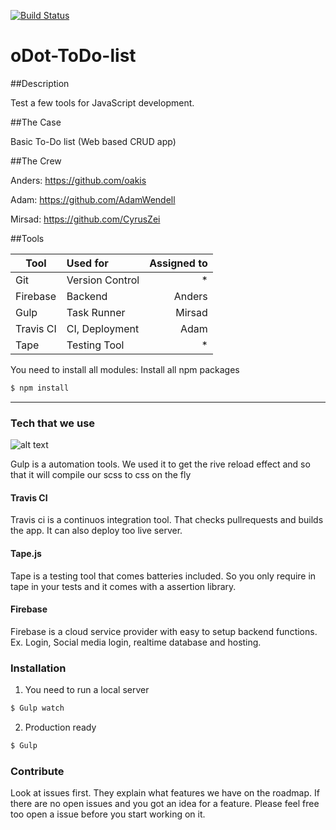 [![Build Status](https://travis-ci.org/Miradande/oDot-ToDo-list.svg?branch=master)](https://travis-ci.org/Miradande/oDot-ToDo-list)
# oDot-ToDo-list

##Description

Test a few tools for JavaScript development.

##The Case

Basic To-Do list (Web based CRUD app)

##The Crew

Anders: https://github.com/oakis

Adam: https://github.com/AdamWendell

Mirsad: https://github.com/CyrusZei

##Tools

| Tool          | Used for        | Assigned to |
| ------------- |:----------------| -----------:|
| Git           | Version Control | *           |
| Firebase      | Backend					| Anders			|
| Gulp					| Task Runner			| Mirsad			|
| Travis CI 		| CI, Deployment  | Adam				|
| Tape					| Testing Tool 		| *						|



You need to install all modules:
Install all npm packages
```sh
$ npm install
```


---------------------
### Tech that we use
![alt text](https://img.stackshare.io/service/844/iruTC031.png "Logo Title Text 1")

Gulp is a automation tools. We used it to get the rive reload effect and so that it will compile our scss to css on the fly

#### Travis CI

Travis ci is a continuos integration tool. That checks pullrequests and builds the app. It can also deploy too live server. 

#### Tape.js

Tape is a testing tool that comes batteries included. So you only require in tape in your tests and it comes with a assertion library.


#### Firebase

Firebase is a cloud service provider with easy to setup backend functions. Ex. Login, Social media login, realtime database and hosting.

### Installation


1. You need to run a local server
```sh
$ Gulp watch
```
2. Production ready
```sh
$ Gulp
```

### Contribute

Look at issues first. They explain what features we have on the roadmap. If there are no open issues and you got an idea for a feature. Please feel free too open a issue before you start working on it.
